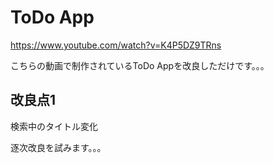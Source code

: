 # ToDo App

https://www.youtube.com/watch?v=K4P5DZ9TRns

こちらの動画で制作されているToDo Appを改良しただけです。。。

## 改良点1
検索中のタイトル変化



逐次改良を試みます。。。